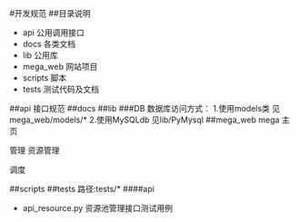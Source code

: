 #开发规范
##目录说明
* api  公用调用接口
* docs 各类文档
* lib  公用库
* mega_web  网站项目
* scripts   脚本
* tests		测试代码及文档

##api
接口规范
##docs
##lib
###DB
数据库访问方式：
1.使用models类 见mega_web/models/*
2.使用MySQLdb  见lib/PyMysql
##mega_web
mega   主页

管理    资源管理

调度

##scripts
##tests
路径:tests/*
####api
* api_resource.py  资源池管理接口测试用例

  